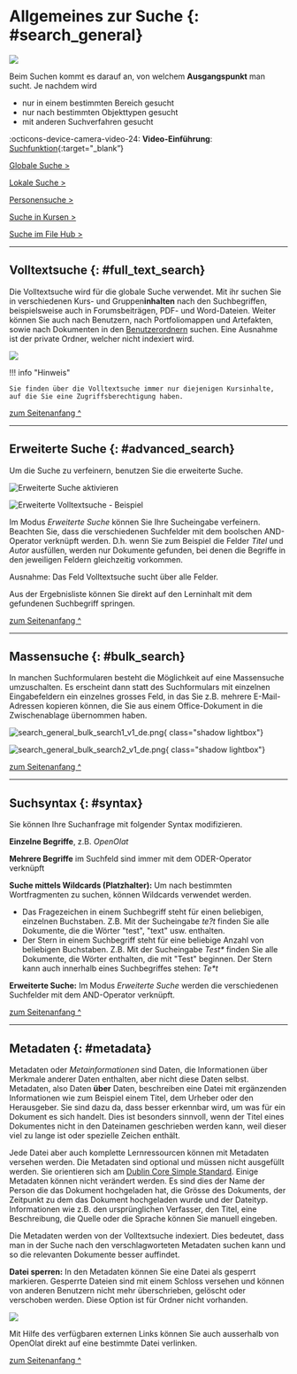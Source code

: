 # Allgemeines zur Suche {: #search_general}

![](assets/search.png)

Beim Suchen kommt es darauf an, von welchem **Ausgangspunkt** man sucht. Je nachdem wird

* nur in einem bestimmten Bereich gesucht
* nur nach bestimmten Objekttypen gesucht
* mit anderen Suchverfahren gesucht

:octicons-device-camera-video-24: **Video-Einführung**: [Suchfunktion](<https://www.youtube.com/embed/GlUCyVl11ic>){:target="_blank”}

[Globale Suche >](Search_Global.de.md)

[Lokale Suche >](Search_Local.de.md)

[Personensuche >](Search_Person.de.md)

[Suche in Kursen >](Search_in_Course.de.md)

[Suche im File Hub >](Search_in_FileHub.de.md)

---

## Volltextsuche {: #full_text_search}

Die Volltextsuche wird für die globale Suche verwendet. Mit ihr suchen Sie in verschiedenen Kurs- und Gruppen**inhalten** nach den Suchbegriffen, beispielsweise auch in Forumsbeiträgen, PDF- und Word-Dateien.
Weiter können Sie auch nach Benutzern, nach Portfoliomappen und Artefakten,
sowie nach Dokumenten in den [Benutzerordnern](../personal_menu/Personal_folders.de.md) suchen. Eine
Ausnahme ist der private Ordner, welcher nicht indexiert wird.

![](assets/generelle_Suche.png)

!!! info "Hinweis"

    Sie finden über die Volltextsuche immer nur diejenigen Kursinhalte, auf die Sie eine Zugriffsberechtigung haben.



[zum Seitenanfang ^](#search_general)

---

## Erweiterte Suche {: #advanced_search}

Um die Suche zu verfeinern, benutzen Sie die erweiterte Suche.

![Erweiterte Suche aktivieren](assets/full_text_search_advanced_link_DE.png)

![Erweiterte Volltextsuche - Beispiel](assets/full_text_search_advanced_DE.png)

Im Modus _Erweiterte Suche_ können Sie Ihre Sucheingabe verfeinern. Beachten
Sie, dass die verschiedenen Suchfelder mit dem boolschen AND-Operator
verknüpft werden. D.h. wenn Sie zum Beispiel die Felder _Titel_ und _Autor_
ausfüllen, werden nur Dokumente gefunden, bei denen die Begriffe in den
jeweiligen Feldern gleichzeitig vorkommen.

Ausnahme: Das Feld Volltextsuche sucht über alle Felder.

Aus der Ergebnisliste können Sie direkt auf den Lerninhalt mit dem gefundenen
Suchbegriff springen.

[zum Seitenanfang ^](#search_general)

---


## Massensuche {: #bulk_search}

In manchen Suchformularen besteht die Möglichkeit auf eine Massensuche umzuschalten. Es erscheint dann statt des Suchformulars mit einzelnen Eingabefeldern ein einzelnes grosses Feld, in das Sie z.B. mehrere E-Mail-Adressen kopieren können, die Sie aus einem Office-Dokument in die Zwischenablage übernommen haben.

![search_general_bulk_search1_v1_de.png](assets/search_general_bulk_search1_v1_de.png){ class="shadow lightbox"}

![search_general_bulk_search2_v1_de.png](assets/search_general_bulk_search2_v1_de.png){ class="shadow lightbox"}


[zum Seitenanfang ^](#search_general)

---


## Suchsyntax {: #syntax}

Sie können Ihre Suchanfrage mit folgender Syntax modifizieren.
  
**Einzelne Begriffe**, z.B. _OpenOlat_

**Mehrere Begriffe** im Suchfeld sind immer mit dem ODER-Operator verknüpft

**Suche mittels Wildcards (Platzhalter):** Um nach bestimmten Wortfragmenten zu suchen, können Wildcards verwendet werden.

  * Das Fragezeichen in einem Suchbegriff steht für einen beliebigen, einzelnen Buchstaben. Z.B. Mit der Sucheingabe _te?t_ finden Sie alle Dokumente, die die Wörter "test", "text" usw. enthalten.
  * Der Stern in einem Suchbegriff steht für eine beliebige Anzahl von beliebigen Buchstaben. Z.B. Mit der Sucheingabe _Test*_ finden Sie alle Dokumente, die Wörter enthalten, die mit "Test" beginnen. Der Stern kann auch innerhalb eines Suchbegriffes stehen: _Te*t_

**Erweiterte Suche:** Im Modus _Erweiterte Suche_ werden die verschiedenen Suchfelder mit dem AND-Operator verknüpft.

[zum Seitenanfang ^](#search_general)

---

## Metadaten {: #metadata}

Metadaten oder  _Metainformationen_  sind Daten, die Informationen über
Merkmale anderer Daten enthalten, aber nicht diese Daten selbst. Metadaten,
also Daten **über**  Daten, beschreiben eine Datei mit ergänzenden
Informationen wie zum Beispiel einem Titel, dem Urheber oder den Herausgeber.
Sie sind dazu da, dass besser erkennbar wird, um was für ein Dokument es sich handelt. Dies ist besonders sinnvoll, wenn der Titel eines Dokumentes nicht in den Dateinamen geschrieben werden kann, weil dieser viel zu lange ist oder spezielle Zeichen enthält.

Jede Datei aber auch komplette Lernressourcen können mit Metadaten versehen werden. Die Metadaten sind optional und
müssen nicht ausgefüllt werden. Sie orientieren sich am [Dublin Core Simple
Standard](https://de.wikipedia.org/wiki/Dublin_Core). Einige Metadaten können
nicht verändert werden. Es sind dies der Name der Person die das Dokument
hochgeladen hat, die Grösse des Dokuments, der Zeitpunkt zu dem das Dokument
hochgeladen wurde und der Dateityp. Informationen wie z.B. den ursprünglichen
Verfasser, den Titel, eine Beschreibung, die Quelle oder die Sprache können
Sie manuell eingeben.

Die Metadaten werden von der Volltextsuche indexiert. Dies bedeutet, dass man
in der Suche nach den verschlagworteten Metadaten suchen kann und so die
relevanten Dokumente besser auffindet.

**Datei sperren:** In den Metadaten können Sie eine Datei als gesperrt
markieren. Gesperrte Dateien sind mit einem Schloss versehen und können von
anderen Benutzern nicht mehr überschrieben, gelöscht oder verschoben werden.
Diese Option ist für Ordner nicht vorhanden.

![](assets/Datei_gesperrt_DE_Detail.png)

Mit Hilfe des verfügbaren externen Links können Sie auch ausserhalb von
OpenOlat direkt auf eine bestimmte Datei verlinken.

[zum Seitenanfang ^](#search_general)


